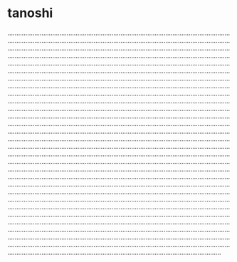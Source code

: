 # tanoshi

...................................................................................................................................................................................................................................................................................................................................................................................................................................................................................................................................................................................................................................................................................................................................................................................................................................................................................................................................................................................................................................................................................................................................................................................................................................................................................................................................................................................................................................................................................................................................................................................................................................................................................................................................................................................................................................................................................................................................................................................................................................................................................................................................................................................................................................................................................................................................................................................................................................................................................................................................................................................................................................................................................................................................................................................................................................................................................................................................................................................................................................................................................................................................................................................................................................................................................................................................................................................................................................................................................................................................................................................................................................................................................................................................................................................................................................................................